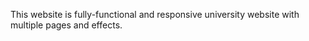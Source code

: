 This website is fully-functional and responsive university website with multiple pages and effects.
